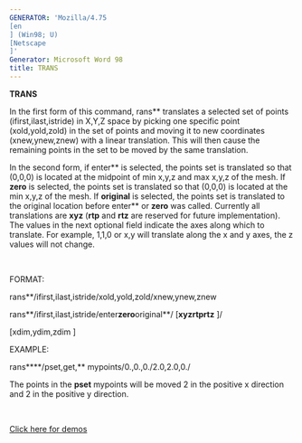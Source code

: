 ```yaml
---
GENERATOR: 'Mozilla/4.75 
[en
] (Win98; U) 
[Netscape
]'
Generator: Microsoft Word 98
title: TRANS
---
```


 **TRANS**

In the first form of this command, rans** translates a selected set
of points (ifirst,ilast,istride) in X,Y,Z space by picking one specific
point (xold,yold,zold) in the set of points and moving it to new
coordinates (xnew,ynew,znew) with a linear translation. This will then
cause the remaining points in the set to be moved by the same
translation.

In the second form, if enter** is selected, the points set is
translated so that (0,0,0) is located at the midpoint of min x,y,z and
max x,y,z of the mesh. If **zero** is selected, the points set is
translated so that (0,0,0) is located at the min x,y,z of the mesh. If
**original** is selected, the points set is translated to the original
location before enter** or **zero** was called. Currently all
translations are **xyz** (**rtp** and **rtz** are reserved for future
implementation). The values in the next optional field indicate the axes
along which to translate. For example, 1,1,0 or x,y will translate along
the x and y axes, the z values will not change.

 

FORMAT:

rans**/ifirst,ilast,istride/xold,yold,zold/xnew,ynew,znew

rans**/ifirst,ilast,istride/enter****zero****original**/
[**xyz****rtp****rtz**
]/


[xdim,ydim,zdim
]

EXAMPLE:

rans****/pset,get,** mypoints/0.,0.,0./2.0,2.0,0./

The points in the **pset** mypoints will be moved 2 in the positive x
direction and 2 in the positive y direction.

 

[Click here for demos](../demos/main_trans.md)
